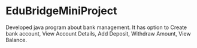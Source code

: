 # EduBridgeMiniProject
Developed java program about bank management. It has option to Create bank account, View Account Details, Add Deposit, Withdraw Amount, View Balance.

